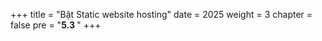 +++
title = "Bật Static website hosting"
date = 2025
weight = 3
chapter = false
pre = "<b>5.3 </b>"
+++